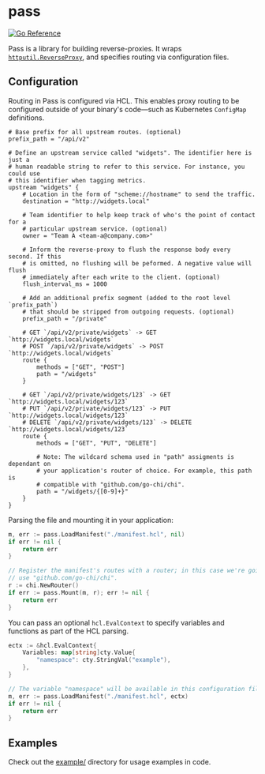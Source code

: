 # pass

[![Go
Reference](https://pkg.go.dev/badge/github.com/brettbuddin/pass.svg)](https://pkg.go.dev/github.com/brettbuddin/pass)

Pass is a library for building reverse-proxies. It wraps
[`httputil.ReverseProxy`](https://golang.org/pkg/net/http/httputil/#ReverseProxy),
and specifies routing via configuration files.

## Configuration

Routing in Pass is configured via HCL. This enables proxy routing to be
configured outside of your binary's code—such as Kubernetes `ConfigMap`
definitions.

```hcl
# Base prefix for all upstream routes. (optional)
prefix_path = "/api/v2"

# Define an upstream service called "widgets". The identifier here is just a
# human readable string to refer to this service. For instance, you could use
# this identifier when tagging metrics.
upstream "widgets" {
    # Location in the form of "scheme://hostname" to send the traffic.
    destination = "http://widgets.local" 

    # Team identifier to help keep track of who's the point of contact for a
    # particular upstream service. (optional)
    owner = "Team A <team-a@company.com>"

    # Inform the reverse-proxy to flush the response body every second. If this
    # is omitted, no flushing will be peformed. A negative value will flush
    # immediately after each write to the client. (optional)
    flush_interval_ms = 1000

    # Add an additional prefix segment (added to the root level `prefix_path`)
    # that should be stripped from outgoing requests. (optional)
    prefix_path = "/private"

    # GET `/api/v2/private/widgets` -> GET `http://widgets.local/widgets`
    # POST `/api/v2/private/widgets` -> POST `http://widgets.local/widgets`
    route {
        methods = ["GET", "POST"]
        path = "/widgets"
    }

    # GET `/api/v2/private/widgets/123` -> GET `http://widgets.local/widgets/123`
    # PUT `/api/v2/private/widgets/123` -> PUT `http://widgets.local/widgets/123`
    # DELETE `/api/v2/private/widgets/123` -> DELETE `http://widgets.local/widgets/123`
    route {
        methods = ["GET", "PUT", "DELETE"]

        # Note: The wildcard schema used in "path" assigments is dependant on
        # your application's router of choice. For example, this path is
        # compatible with "github.com/go-chi/chi".
        path = "/widgets/{[0-9]+}"
    }
}
```

Parsing the file and mounting it in your application:

```go
m, err := pass.LoadManifest("./manifest.hcl", nil)
if err != nil {
	return err
}

// Register the manifest's routes with a router; in this case we're going to
// use "github.com/go-chi/chi".
r := chi.NewRouter()
if err := pass.Mount(m, r); err != nil {
	return err
}
```

You can pass an optional `hcl.EvalContext` to specify variables and functions as
part of the HCL parsing.

```go
ectx := &hcl.EvalContext{
	Variables: map[string]cty.Value{
		"namespace": cty.StringVal("example"),
	},
}

// The variable "namespace" will be available in this configuration file.
m, err := pass.LoadManifest("./manifest.hcl", ectx)
if err != nil {
	return err
}
```

## Examples

Check out the [example/](example) directory for usage examples in code.
